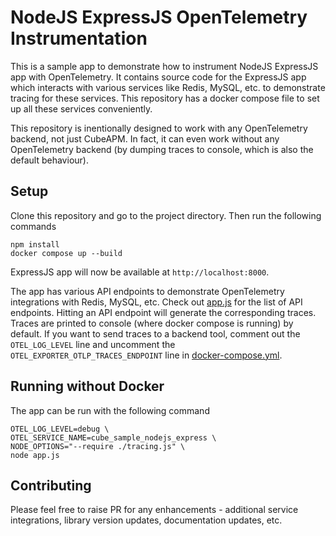 # NodeJS ExpressJS OpenTelemetry Instrumentation

This is a sample app to demonstrate how to instrument NodeJS ExpressJS app with OpenTelemetry. It contains source code for the ExpressJS app which interacts with various services like Redis, MySQL, etc. to demonstrate tracing for these services. This repository has a docker compose file to set up all these services conveniently.

This repository is inentionally designed to work with any OpenTelemetry backend, not just CubeAPM. In fact, it can even work without any OpenTelemetry backend (by dumping traces to console, which is also the default behaviour).

## Setup

Clone this repository and go to the project directory. Then run the following commands

```
npm install
docker compose up --build
```

ExpressJS app will now be available at `http://localhost:8000`.

The app has various API endpoints to demonstrate OpenTelemetry integrations with Redis, MySQL, etc. Check out [app.js](app.js) for the list of API endpoints. Hitting an API endpoint will generate the corresponding traces. Traces are printed to console (where docker compose is running) by default. If you want to send traces to a backend tool, comment out the `OTEL_LOG_LEVEL` line and uncomment the `OTEL_EXPORTER_OTLP_TRACES_ENDPOINT` line in [docker-compose.yml](docker-compose.yml).

## Running without Docker

The app can be run with the following command

```
OTEL_LOG_LEVEL=debug \
OTEL_SERVICE_NAME=cube_sample_nodejs_express \
NODE_OPTIONS="--require ./tracing.js" \
node app.js
```

## Contributing

Please feel free to raise PR for any enhancements - additional service integrations, library version updates, documentation updates, etc.
